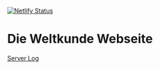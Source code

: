 [![Netlify Status](https://api.netlify.com/api/v1/badges/df28591f-974a-47cc-afe0-3b02439656c3/deploy-status)](https://app.netlify.com/sites/weltkunde/deploys)

# Die Weltkunde Webseite

[Server Log](https://app.netlify.com/sites/weltkunde/deploys/)

